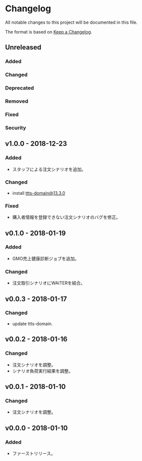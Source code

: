 # Changelog
All notable changes to this project will be documented in this file.

The format is based on [Keep a Changelog](http://keepachangelog.com/).

## Unreleased
### Added

### Changed

### Deprecated

### Removed

### Fixed

### Security

## v1.0.0 - 2018-12-23

### Added

- スタッフによる注文シナリオを追加。

### Changed

- install ttts-domain@13.3.0

### Fixed

- 購入者情報を登録できない注文シナリオのバグを修正。

## v0.1.0 - 2018-01-19
### Added
- GMO売上健康診断ジョブを追加。

### Changed
- 注文取引シナリオにWAITERを結合。

## v0.0.3 - 2018-01-17
### Changed
- update ttts-domain.

## v0.0.2 - 2018-01-16
### Changed
- 注文シナリオを調整。
- シナリオ負荷実行結果を調整。

## v0.0.1 - 2018-01-10
### Changed
- 注文シナリオを調整。

## v0.0.0 - 2018-01-10
### Added
- ファーストリリース。

